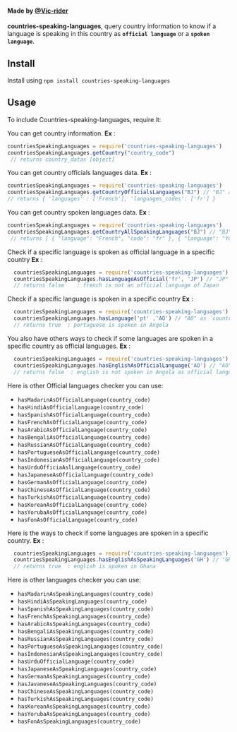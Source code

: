 #### Made by  [@Vic-rider](https://twitter.com/tossouvincenta1)

**countries-speaking-languages**, query country information to know if a language is speaking in this country as **`official language`** or a **`spoken language`**.

## Install
Install using `npm install countries-speaking-languages`


## Usage
To include Countries-speaking-languages, require it:


You can get country information.
**Ex** : 

   ```js 
   countriesSpeakingLanguages = require('countries-speaking-languages')
   countriesSpeakingLanguages.getCountry("country_code")
    // returns country_datas [object]
```

You can get country officials languages data.
**Ex** : 
   ```js 
   countriesSpeakingLanguages = require('countries-speaking-languages')
   countriesSpeakingLanguages.getCountryOfficialsLanguages("BJ") // "BJ" as `country_code`
   // returns { 'languages' : ['French'], 'languages_codes': ['fr'] }
```

You can get country spoken languages data.
**Ex** : 
   ```js 
   countriesSpeakingLanguages = require('countries-speaking-languages')
   countriesSpeakingLanguages.getCountryAllSpeakingLanguages("BJ") // "BJ" as `country_code`
    // returns [ { "language": "French", "code": "fr" }, { "language": "Yoruba", "code": "yo" }, { "language": "Fon", "code": "fon" } ]
```
Check if a specific language is spoken as official language in a specific country
**Ex** : 
 ```js 
   countriesSpeakingLanguages = require('countries-speaking-languages')
   countriesSpeakingLanguages.hasLanguageAsOfficial('fr', 'JP') // "JP" as `country_code` and 'fr' as `language_code`
   // returns false    : french is not an official language of Japan
```

Check if a specific language is spoken in a specific country
**Ex** : 
 ```js 
   countriesSpeakingLanguages = require('countries-speaking-languages')
   countriesSpeakingLanguages.hasLanguage('pt' ,'AO') // "AO" as `country_code` and 'pt' as `language_code`
   // returns true  : portuguese is spoken in Angola
```

You also have others ways to check if some languages are spoken in a specific country as official languages.
**Ex** : 
 ```js 
   countriesSpeakingLanguages = require('countries-speaking-languages')
   countriesSpeakingLanguages.hasEnglishAsOfficialLanguage('AO') // "AO" as `country_code` `
   // returns false  : english is not spoken in Angola as official language
```

Here is other Official languages checker you can use:

 - `hasMadarinAsOfficialLanguage(country_code)`
 - `hasHindiAsOfficialLanguage(country_code)`
 - `hasSpanishAsOfficialLanguage(country_code)`
 - `hasFrenchAsOfficialLanguage(country_code)`
 - `hasArabicAsOfficialLanguage(country_code)`
 - `hasBengaliAsOfficialLanguage(country_code)`
 - `hasRussianAsOfficialLanguage(country_code)`
 - `hasPortugueseAsOfficialLanguage(country_code)`
 - `hasIndonesianAsOfficialLanguage(country_code)`
 - `hasUrduOfficiaAslLanguage(country_code)`
 - `hasJapaneseAsOfficialLanguage(country_code)`
 - `hasGermanAsOfficialLanguage(country_code)`
 - `hasChineseAsOfficialLanguage(country_code)`
 - `hasTurkishAsOfficialLanguage(country_code)`
 - `hasKoreanAsOfficialLanguage(country_code)`
 - `hasYorubaAsOfficialLanguage(country_code)`
 - `hasFonAsOfficialLanguage(country_code)`


Here is the ways to check if some languages are spoken in a specific country.
**Ex** : 
 ```js 
   countriesSpeakingLanguages = require('countries-speaking-languages')
   countriesSpeakingLanguages.hasEnglishAsSpeakingLanguages('GH') // "GH" as `country_code` `
   // returns true  : english is spoken in Ghana
```

Here is other languages checker you can use:

 - `hasMadarinAsSpeakingLanguages(country_code)`
 - `hasHindiAsSpeakingLanguages(country_code)`
 - `hasSpanishAsSpeakingLanguages(country_code)`
 - `hasFrenchAsSpeakingLanguages(country_code)`
 - `hasArabicAsSpeakingLanguages(country_code)`
 - `hasBengaliAsSpeakingLanguages(country_code)`
 - `hasRussianAsSpeakingLanguages(country_code)`
 - `hasPortugueseAsSpeakingLanguages(country_code)`
 - `hasIndonesianAsSpeakingLanguages(country_code)`
 - `hasUrduOfficialLanguage(country_code)`
 - `hasJapaneseAsSpeakingLanguages(country_code)`
 - `hasGermanAsSpeakingLanguages(country_code)`
 - `hasJavaneseAsSpeakingLanguages(country_code)`
 - `hasChineseAsSpeakingLanguages(country_code)`
 - `hasTurkishAsSpeakingLanguages(country_code)`
 - `hasKoreanAsSpeakingLanguages(country_code)`
 - `hasYorubaAsSpeakingLanguages(country_code)`
 - `hasFonAsSpeakingLanguages(country_code)`

